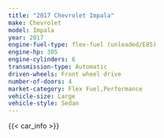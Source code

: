 ```yaml
---
title: "2017 Chevrolet Impala"
make: Chevrolet
model: Impala
year: 2017
engine-fuel-type: flex-fuel (unleaded/E85)
engine-hp: 305
engine-cylinders: 6
transmission-type: Automatic
driven-wheels: Front wheel drive
number-of-doors: 4
market-category: Flex Fuel,Performance
vehicle-size: Large
vehicle-style: Sedan
---
```


{{< car_info >}}
